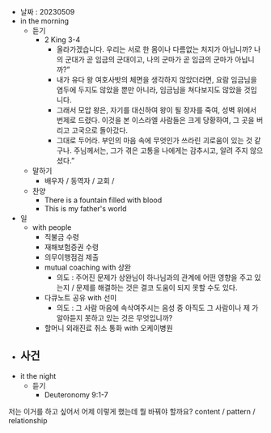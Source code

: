 - 날짜 : 20230509
- in the morning
	- 듣기
		- 2 King 3-4
			- 올라가겠습니다. 우리는 서로 한 몸이나 다름없는 처지가 아닙니까? 나의 군대가 곧 임금의 군대이고, 나의 군마가 곧 임금의 군마가 아닙니까?” 
			- 내가 유다 왕 여호사밧의 체면을 생각하지 않았더라면, 요람 임금님을 염두에 두지도 않았을 뿐만 아니라, 임금님을 쳐다보지도 않았을 것입니다. 
			- 그래서 모압 왕은, 자기를 대신하여 왕이 될 장자를 죽여, 성벽 위에서 번제로 드렸다. 이것을 본 이스라엘 사람들은 크게 당황하여, 그 곳을 버리고 고국으로 돌아갔다. 
			- 그대로 두어라. 부인의 마음 속에 무엇인가 쓰라린 괴로움이 있는 것 같구나. 주님께서는, 그가 겪은 고통을 나에게는 감추시고, 알려 주지 않으셨다.” 
	- 말하기
		- 배우자 / 동역자 / 교회 / 
	- 찬양
		- There is a fountain filled with blood
		- This is my father's world
- 일
	- with people
		- 직불금 수령
		- 재해보험증권 수령
		- 의무이행점검 제출
		- mutual coaching with 상완
			- 의도 : 주어진 문제가 상완님이 하나님과의 관계에 어떤 영향을 주고 있는지 / 문제를 해결하는 것은 결코 도움이 되지 못할 수도 있다.
		- 다큐노트 공유 with 선미
			- 의도 : 그 사람 마음에 속삭여주시는 음성 중 아직도 그 사람이나 제 가 알아듣지 못하고 있는 것은 무엇입니까?
		- 할머니 외래진료 취소 통화 with 오케이병원
- 사건
	- 
- it the night
	- 듣기
		- Deuteronomy  9:1-7



저는 이거를 하고 싶어서 어제 이렇게 했는데 뭘 바꿔야 할까요?
content / pattern / relationship